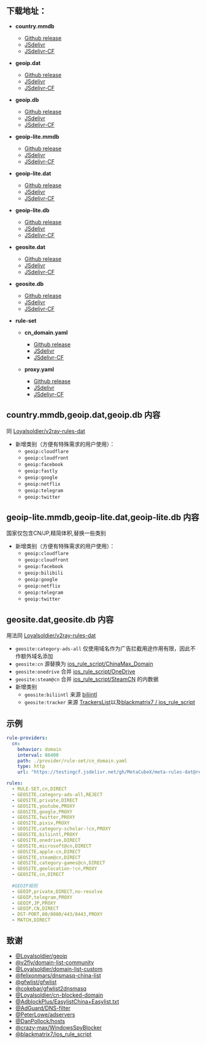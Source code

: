 ## **下载地址**：

- **country.mmdb**
  - [Github release](https://github.com/MetaCubeX/meta-rules-dat/releases/download/latest/country.mmdb)
  - [JSdelivr](https://cdn.jsdelivr.net/gh/MetaCubeX/meta-rules-dat@release/country.mmdb)
  - [JSdelivr-CF](https://testingcf.jsdelivr.net/gh/MetaCubeX/meta-rules-dat@release/country.mmdb)
  
- **geoip.dat**
  - [Github release](https://github.com/MetaCubeX/meta-rules-dat/releases/download/latest/geoip.dat)
  - [JSdelivr](https://cdn.jsdelivr.net/gh/MetaCubeX/meta-rules-dat@release/geoip.dat)
  - [JSdelivr-CF](https://testingcf.jsdelivr.net/gh/MetaCubeX/meta-rules-dat@release/geoip.dat)

- **geoip.db**
  - [Github release](https://github.com/MetaCubeX/meta-rules-dat/releases/download/latest/geoip.db)
  - [JSdelivr](https://cdn.jsdelivr.net/gh/MetaCubeX/meta-rules-dat@release/geoip.db)
  - [JSdelivr-CF](https://testingcf.jsdelivr.net/gh/MetaCubeX/meta-rules-dat@release/geoip.db)

- **geoip-lite.mmdb**
  - [Github release](https://github.com/MetaCubeX/meta-rules-dat/releases/download/latest/geoip-lite.mmdb)
  - [JSdelivr](https://cdn.jsdelivr.net/gh/MetaCubeX/meta-rules-dat@release/geoip-lite.mmdb)
  - [JSdelivr-CF](https://testingcf.jsdelivr.net/gh/MetaCubeX/meta-rules-dat@release/geoip-lite.mmdb)
  
- **geoip-lite.dat**
  - [Github release](https://github.com/MetaCubeX/meta-rules-dat/releases/download/latest/geoip-lite.dat)
  - [JSdelivr](https://cdn.jsdelivr.net/gh/MetaCubeX/meta-rules-dat@release/geoip-lite.dat)
  - [JSdelivr-CF](https://testingcf.jsdelivr.net/gh/MetaCubeX/meta-rules-dat@release/geoip-lite.dat)

- **geoip-lite.db**
  - [Github release](https://github.com/MetaCubeX/meta-rules-dat/releases/download/latest/geoip-lite.db)
  - [JSdelivr](https://cdn.jsdelivr.net/gh/MetaCubeX/meta-rules-dat@release/geoip-lite.db)
  - [JSdelivr-CF](https://testingcf.jsdelivr.net/gh/MetaCubeX/meta-rules-dat@release/geoip-lite.db)
  
- **geosite.dat**
  - [Github release](https://github.com/MetaCubeX/meta-rules-dat/releases/download/latest/geosite.dat)
  - [JSdelivr](https://cdn.jsdelivr.net/gh/MetaCubeX/meta-rules-dat@release/geosite.dat)
  - [JSdelivr-CF](https://testingcf.jsdelivr.net/gh/MetaCubeX/meta-rules-dat@release/geosite.dat)

- **geosite.db**
  - [Github release](https://github.com/MetaCubeX/meta-rules-dat/releases/download/latest/geosite.db)
  - [JSdelivr](https://cdn.jsdelivr.net/gh/MetaCubeX/meta-rules-dat@release/geosite.db)
  - [JSdelivr-CF](https://testingcf.jsdelivr.net/gh/MetaCubeX/meta-rules-dat@release/geosite.db)
  
- **rule-set**
  - **cn_domain.yaml**
    - [Github release](https://github.com/MetaCubeX/meta-rules-dat/releases/download/latest/cn_domain.yaml)
    - [JSdelivr](https://cdn.jsdelivr.net/gh/MetaCubeX/meta-rules-dat@release/cn_domain.yaml)
    - [JSdelivr-CF](https://testingcf.jsdelivr.net/gh/MetaCubeX/meta-rules-dat@release/cn_domain.yaml)
    
  - **proxy.yaml**
    - [Github release](https://github.com/MetaCubeX/meta-rules-dat/releases/download/latest/proxy.yaml)
    - [JSdelivr](https://cdn.jsdelivr.net/gh/MetaCubeX/meta-rules-dat@release/proxy.yaml)
    - [JSdelivr-CF](https://testingcf.jsdelivr.net/gh/MetaCubeX/meta-rules-dat@release/proxy.yaml)
    
## **country.mmdb,geoip.dat,geoip.db 内容**

同 [Loyalsoldier/v2ray-rules-dat](https://github.com/Loyalsoldier/v2ray-rules-dat)
- 新增类别（方便有特殊需求的用户使用）：
  - `geoip:cloudflare`
  - `geoip:cloudfront`
  - `geoip:facebook`
  - `geoip:fastly`
  - `geoip:google`
  - `geoip:netflix`
  - `geoip:telegram`
  - `geoip:twitter`

## **geoip-lite.mmdb,geoip-lite.dat,geoip-lite.db 内容** 

国家仅包含CN/JP,精简体积,替换一些类别
- 新增类别（方便有特殊需求的用户使用）：
  - `geoip:cloudflare`
  - `geoip:cloudfront`
  - `geoip:facebook`
  - `geoip:bilibili`
  - `geoip:google`
  - `geoip:netflix`
  - `geoip:telegram`
  - `geoip:twitter`

## **geosite.dat,geosite.db 内容**

用法同 [Loyalsoldier/v2ray-rules-dat](https://github.com/Loyalsoldier/v2ray-rules-dat)  
  - `geosite:category-ads-all` 仅使用域名作为广告拦截用途作用有限，因此不作额外域名添加
  - `geosite:cn` 源替换为 [ios_rule_script/ChinaMax_Domain](https://github.com/blackmatrix7/ios_rule_script/tree/master/rule/Clash/ChinaMax)
  - `geosite:onedrive` 合并 [ios_rule_script/OneDrive](https://github.com/blackmatrix7/ios_rule_script/tree/master/rule/Clash/OneDrive)
  - `geosite:steam@cn` 合并 [ios_rule_script/SteamCN](https://github.com/blackmatrix7/ios_rule_script/tree/master/rule/Clash/SteamCN) 的内数据
  - 新增类别
    - `geosite:biliintl` 来源 [biliintl](https://raw.githubusercontent.com/xishang0128/rules/main/biliintl.list)
    - `geosite:tracker` 来源 [TrackersList](https://trackerslist.com/#/zh)以及[blackmatrix7
/
ios_rule_script](https://github.com/blackmatrix7/ios_rule_script/tree/master/rule/Clash/PrivateTracker)

## **示例**
```yaml
rule-providers:
  cn:
    behavior: domain
    interval: 86400
    path: ./provider/rule-set/cn_domain.yaml
    type: http
    url: "https://testingcf.jsdelivr.net/gh/MetaCubeX/meta-rules-dat@release/cn_domain.yaml"

rules:
  - RULE-SET,cn,DIRECT
  - GEOSITE,category-ads-all,REJECT
  - GEOSITE,private,DIRECT
  - GEOSITE,youtube,PROXY
  - GEOSITE,google,PROXY
  - GEOSITE,twitter,PROXY
  - GEOSITE,pixiv,PROXY
  - GEOSITE,category-scholar-!cn,PROXY
  - GEOSITE,biliintl,PROXY
  - GEOSITE,onedrive,DIRECT
  - GEOSITE,microsoft@cn,DIRECT
  - GEOSITE,apple-cn,DIRECT
  - GEOSITE,steam@cn,DIRECT
  - GEOSITE,category-games@cn,DIRECT
  - GEOSITE,geolocation-!cn,PROXY
  - GEOSITE,cn,DIRECT
  
  #GEOIP规则
  - GEOIP,private,DIRECT,no-resolve
  - GEOIP,telegram,PROXY
  - GEOIP,JP,PROXY
  - GEOIP,CN,DIRECT
  - DST-PORT,80/8080/443/8443,PROXY
  - MATCH,DIRECT
```

## 致谢

- [@Loyalsoldier/geoip](https://github.com/Loyalsoldier/geoip)
- [@v2fly/domain-list-community](https://github.com/v2fly/domain-list-community)
- [@Loyalsoldier/domain-list-custom](https://github.com/Loyalsoldier/domain-list-custom)
- [@felixonmars/dnsmasq-china-list](https://github.com/felixonmars/dnsmasq-china-list)
- [@gfwlist/gfwlist](https://github.com/gfwlist/gfwlist)
- [@cokebar/gfwlist2dnsmasq](https://github.com/cokebar/gfwlist2dnsmasq)
- [@Loyalsoldier/cn-blocked-domain](https://github.com/Loyalsoldier/cn-blocked-domain)
- [@AdblockPlus/EasylistChina+Easylist.txt](https://easylist-downloads.adblockplus.org/easylistchina+easylist.txt)
- [@AdGuard/DNS-filter](https://kb.adguard.com/en/general/adguard-ad-filters#dns-filter)
- [@PeterLowe/adservers](https://pgl.yoyo.org/adservers)
- [@DanPollock/hosts](https://someonewhocares.org/hosts)
- [@crazy-max/WindowsSpyBlocker](https://github.com/crazy-max/WindowsSpyBlocker)
- [@blackmatrix7/ios_rule_script](https://github.com/blackmatrix7/ios_rule_script)
